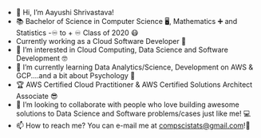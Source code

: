 - 👋 Hi, I’m Aayushi Shrivastava!
- :books: Bachelor of Science in Computer Science :desktop_computer:, Mathematics :heavy_plus_sign: and Statistics -:infinity: to + :infinity: Class of 2020 :mask:
- Currently working as a Cloud Software Developer :file_folder:
- 👀 I’m interested in Cloud Computing, Data Science and Software Development :nerd_face:
- 🌱 I’m currently learning Data Analytics/Science, Development on AWS & GCP....and a bit about Psychology :monocle_face:
- :trophy: AWS Certified Cloud Practitioner & AWS Certified Solutions Architect Associate :sunglasses:
- 💞️ I’m looking to collaborate with people who love building awesome solutions to Data Science and Software problems/cases just like me! :computer:
- 📫 How to reach me? You can e-mail me at compscistats@gmail.com!:incoming_envelope:

<!---
aayushi0402/aayushi0402 is a ✨ special ✨ repository because its `README.md` (this file) appears on your GitHub profile.
You can click the Preview link to take a look at your changes.
--->
